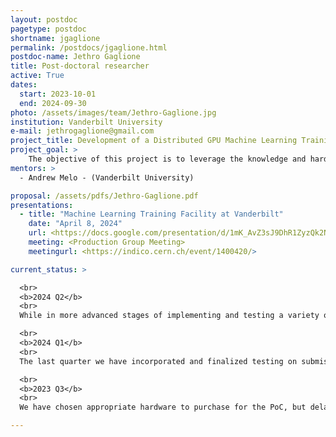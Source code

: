 ```yaml
---
layout: postdoc
pagetype: postdoc
shortname: jgaglione
permalink: /postdocs/jgaglione.html
postdoc-name: Jethro Gaglione
title: Post-doctoral researcher
active: True
dates:
  start: 2023-10-01
  end: 2024-09-30
photo: /assets/images/team/Jethro-Gaglione.jpg
institution: Vanderbilt University
e-mail: jethrogaglione@gmail.com
project_title: Development of a Distributed GPU Machine Learning Training Facility at Vanderbilt's ACCRE Cluster
project_goal: >
    The objective of this project is to leverage the knowledge and hardware available within the Vanderbilt research computing center (ACCRE) to develop a prototype distributed GPU machine learning training facility. We aim to provide the efficiency boost of training on a multi-GPU platform to CMS users and beyond, while abstracting away the highly technical details necessary to do so.  
mentors: >
  - Andrew Melo - (Vanderbilt University)

proposal: /assets/pdfs/Jethro-Gaglione.pdf
presentations:
  - title: "Machine Learning Training Facility at Vanderbilt"
    date: "April 8, 2024"
    url: <https://docs.google.com/presentation/d/1mK_AvZ3sJ9DhR1ZyzQk2NGb5MFS2VvprgtLx-k-gy3o/edit#slide=id.p>
    meeting: <Production Group Meeting>
    meetingurl: <https://indico.cern.ch/event/1400420/>

current_status: >

  <br>
  <b>2024 Q2</b>
  <br>
  While in more advanced stages of implementing and testing a variety of ML frameworks for training, logging metrics, hyperparameter optimization, and the deployment and reproducibility of these (via MLflow, Optuna, etc. see last quarter update), we have begun branching out to the ML community to gauge some of their needs and make them aware of the our facility (MLTF). We presented information on MLTF to the CMS ML production group on 4/8 (https://indico.cern.ch/event/1400420/), and we are set to give a talk on July 19th at Fermilab’s Fast Machine Learning Coprocessor meeting. We have been in touch with the BTV POG developers regarding their ongoing ML training framework project, B-hive, which currently trains the DeepFlavor tagging algorithm. We are exploring how we could best incorporate this framework and enhance its features with the frameworks we currently plan to encourage use of at MLTF. We continue to implement and test uses of our current frameworks to enhance productivity and efficiency, such as system usage metric tracking via MLflow.

  <br>
  <b>2024 Q1</b>
  <br>
  The last quarter we have incorporated and finalized testing on submission of jobs to the cluster via an mlflow-slurm interface that allows users to take advantage of cluster capabilities via MLflow projects. These nicely package the intended training project along with package and system requirements for easy reproducibility without having to explicitly learn Slurm scheduler directives and scripting. Work is ongoing to make a REST-based MLflow interface, which will allow CMS users without ACCRE accounts to submit training workflows remotely. We have also begun investigating the incorporating the use of Optuna as a suggested framework for hyperparameter optimization. This can work seamlessly with MLFlow and Slurm, and takes advantage of Bayesian optimization and pruning to efficiently run HPO.

  <br>
  <b>2023 Q3</b>
  <br>
  We have chosen appropriate hardware to purchase for the PoC, but delays in FNAL procurement have made it so we can’t order yet. Gaglione will join the effort on Oct 1 (as planned), and we will work with substitute hardware in the interim.

---
```

